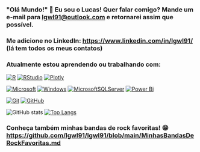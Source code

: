 ### "Olá Mundo!" :vulcan_salute: Eu sou o Lucas! Quer falar comigo? Mande um e-mail para lgwl91@outlook.com e retornarei assim que possível.

### Me adicione no LinkedIn: https://www.linkedin.com/in/lgwl91/ (lá tem todos os meus contatos)

### Atualmente estou aprendendo ou trabalhando com:

[![R](https://img.shields.io/badge/r-%23276DC3.svg?style=for-the-badge&logo=r&logoColor=white)](https://www.linkedin.com/in/lgwl91/)
[![RStudio](https://img.shields.io/badge/RStudio-4285F4?style=for-the-badge&logo=rstudio&logoColor=white)](https://www.linkedin.com/in/lgwl91/)
[![Plotly](https://img.shields.io/badge/Plotly-%233F4F75.svg?style=for-the-badge&logo=plotly&logoColor=white)](https://www.linkedin.com/in/lgwl91/)

[![Microsoft](https://img.shields.io/badge/Microsoft-0078D4?style=for-the-badge&logo=microsoft&logoColor=white)](https://www.linkedin.com/in/lgwl91/)
[![Windows](https://img.shields.io/badge/Windows-0078D6?style=for-the-badge&logo=windows&logoColor=white)](https://www.linkedin.com/in/lgwl91/)
[![MicrosoftSQLServer](https://img.shields.io/badge/Microsoft%20SQL%20Sever-CC2927?style=for-the-badge&logo=microsoft%20sql%20server&logoColor=white)](https://www.linkedin.com/in/lgwl91/)
[![Power Bi](https://img.shields.io/badge/power_bi-F2C811?style=for-the-badge&logo=powerbi&logoColor=black)](https://www.linkedin.com/in/lgwl91/)

[![Git](https://img.shields.io/badge/git-%23F05033.svg?style=for-the-badge&logo=git&logoColor=white)](https://www.linkedin.com/in/lgwl91/)
[![GitHub](https://img.shields.io/badge/github-%23121011.svg?style=for-the-badge&logo=github&logoColor=white)](https://www.linkedin.com/in/lgwl91/)

![GitHub stats](https://github-readme-stats.vercel.app/api?username=lgwl91&show_icons=true&theme=default)
[![Top Langs](https://github-readme-stats.vercel.app/api/top-langs/?username=lgwl91&layout=compact)](https://github.com/lgwl91)

### Conheça também minhas bandas de rock favoritas! :grin: https://github.com/lgwl91/lgwl91/blob/main/MinhasBandasDeRockFavoritas.md
